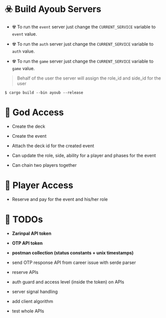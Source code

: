 # ☣️ Build Ayoub Servers

* ☢️ To run the `event` server just change the `CURRENT_SERVICE` variable to `event` value.

* ☢️ To run the `auth` server just change the `CURRENT_SERVICE` variable to `auth` value.

* ☢️ To run the `game` server just change the `CURRENT_SERVICE` variable to `game` value.

> Behalf of the user the server will assign the role_id and side_id for the user

```console
$ cargo build --bin ayoub --release
```

# 🧿 God Access

* Create the deck

* Create the event

* Attach the deck id for the created event

* Can update the role, side, ability for a player and phases for the event

* Can chain two players together

# 🎎 Player Access

* Reserve and pay for the event and his/her role

# 📌 TODOs

* **Zarinpal API token**

* **OTP API token**


* **postman collection (status constants + unix timestamps)** 

* send OTP response API from career issue with serde parser 

* reserve APIs

* auth guard and access level (inside the token) on APIs

* server signal handling 

* add client algorithm

* test whole APIs

